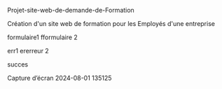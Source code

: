 Projet-site-web-de-demande-de-Formation

Création d'un site web de formation pour les Employés d'une entreprise

formulaire1 fformulaire 2

err1 ererreur 2

succes

Capture d’écran 2024-08-01 135125
